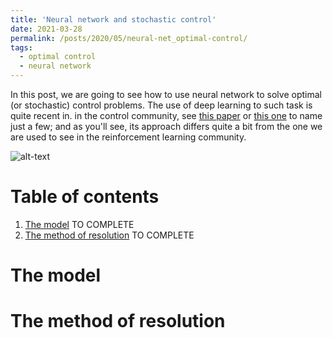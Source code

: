 ```yaml
---
title: 'Neural network and stochastic control'
date: 2021-03-28
permalink: /posts/2020/05/neural-net_optimal-control/
tags:
  - optimal control
  - neural network
---
```




In this post, we are going to see how to use neural network to solve optimal (or stochastic) control problems. The use of deep learning to such task is quite recent in. 
in the control community, see [this paper](https://www.pnas.org/content/pnas/115/34/8505.full.pdf) or [this one](https://arxiv.org/pdf/1812.05916.pdf) to name just a few; and as you'll see, its approach differs quite a bit from the one we are used to see in the reinforcement learning community. 

![alt-text](https://github.com/enzoMiller/Optimal-control-with-neural-nets/blob/e574597e73c4dadcbff3ad16716a42e6764597aa/control.gif)


# Table of contents
1. [The model](#whatIs)
TO COMPLETE
2. [The method of resolution](#example)
TO COMPLETE


# The model 

# The method of resolution
